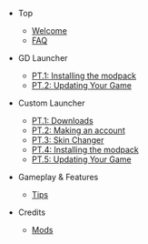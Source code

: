 * Top
	- [Welcome](/)
	- [FAQ](faq.md)

* GD Launcher
	- [PT.1: Installing the modpack](gdinstalling.md)
	- [PT.2: Updating Your Game](gdupdating.md)
	
* Custom Launcher
	- [PT.1: Downloads](downloads.md)
	- [PT.2: Making an account](account.md)
	- [PT.3: Skin Changer](skin-changer.md)
	- [PT.4: Installing the modpack](installing.md)
	- [PT.5: Updating Your Game](updating.md)
	
* Gameplay & Features
	- [Tips](tips.md)
	
* Credits
	- [Mods](https://www.curseforge.com/minecraft/modpacks/the-world-r-craft/files)